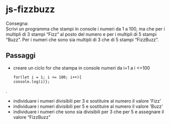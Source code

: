 js-fizzbuzz
===
Consegna:   
Scrivi un programma che stampi in console i numeri da 1 a 100,
ma che per i multipli di 3 stampi “Fizz” al posto del numero e per i multipli di 5 stampi “Buzz”.
Per i numeri che sono sia multipli di 3 che di 5 stampi “FizzBuzz”.

## Passaggi
- creare un ciclo for che stampa in console numeri da   i=1 a i <=100   
  ```
  for(let i = 1; i <= 100; i++){
  console.log(i)};   
.
- individuare i numeri divisibili per 3 e sostituire al numero il valore 'Fizz'
- individuare i numeri divisibili per 5 e sostituire al numero il valore 'Buzz'
- individuare i numeri che sono sia divisibili per 3 che per 5 e assegnare il valore “FizzBuzz”


